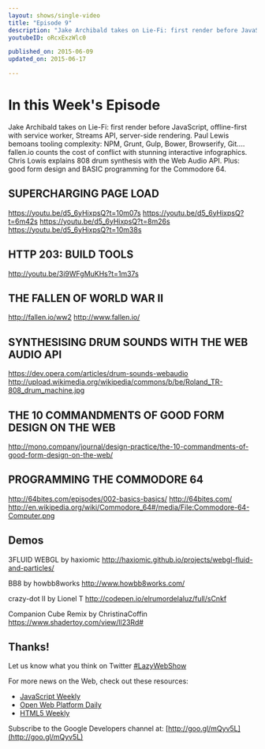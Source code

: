 ```yaml
---
layout: shows/single-video
title: "Episode 9"
description: "Jake Archibald takes on Lie-Fi: first render before JavaScript, offline-first with service worker, Streams API, server-side rendering. Paul Lewis bemoans tooling complexity: NPM, Grunt, Gulp, Bower, Browserify, Git.... fallen.io counts the cost of conflict with stunning interactive infographics. Chris Lowis explains 808 drum synthesis with the Web Audio API. Plus: good form design and BASIC programming for the Commodore 64."
youtubeID: oRcxExzWlc0

published_on: 2015-06-09
updated_on: 2015-06-17

---
```


# In this Week's Episode

Jake Archibald takes on Lie-Fi: first render before JavaScript, offline-first with service worker, Streams API, server-side rendering. Paul Lewis bemoans tooling complexity: NPM, Grunt, Gulp, Bower, Browserify, Git.... fallen.io counts the cost of conflict with stunning interactive infographics. Chris Lowis explains 808 drum synthesis with the Web Audio API. Plus: good form design and BASIC programming for the Commodore 64.

## SUPERCHARGING PAGE LOAD
<https://youtu.be/d5_6yHixpsQ?t=10m07s>
<https://youtu.be/d5_6yHixpsQ?t=6m42s>
<https://youtu.be/d5_6yHixpsQ?t=8m26s>
<https://youtu.be/d5_6yHixpsQ?t=10m38s>

## HTTP 203: BUILD TOOLS 
<http://youtu.be/3i9WFgMuKHs?t=1m37s>

## THE FALLEN OF WORLD WAR II 
<http://fallen.io/ww2>
<http://www.fallen.io/>

## SYNTHESISING DRUM SOUNDS WITH THE WEB AUDIO API
<https://dev.opera.com/articles/drum-sounds-webaudio>
<http://upload.wikimedia.org/wikipedia/commons/b/be/Roland_TR-808_drum_machine.jpg>

## THE 10 COMMANDMENTS OF GOOD FORM DESIGN ON THE WEB
<http://mono.company/journal/design-practice/the-10-commandments-of-good-form-design-on-the-web/>

## PROGRAMMING THE COMMODORE 64
<http://64bites.com/episodes/002-basics-basics/>
<http://64bites.com/>
<http://en.wikipedia.org/wiki/Commodore_64#/media/File:Commodore-64-Computer.png>

## Demos
3FLUID WEBGL by haxiomic
<http://haxiomic.github.io/projects/webgl-fluid-and-particles/>

BB8 by howbb8works
<http://www.howbb8works.com/>

crazy-dot II by Lionel T
<http://codepen.io/elrumordelaluz/full/sCnkf>

Companion Cube Remix by ChristinaCoffin
<https://www.shadertoy.com/view/ll23Rd#>

## Thanks!

Let us know what you think on Twitter [#LazyWebShow](https://twitter.com/search?q=%23lazywebshow)

For more news on the Web, check out these resources:
- [JavaScript Weekly](http://javascriptweekly.com/)
- [Open Web Platform Daily](http://webplatformdaily.org/)
- [HTML5 Weekly](http://html5weekly.com/)

Subscribe to the Google Developers channel at: [http://goo.gl/mQyv5L](http://goo.gl/mQyv5L)
